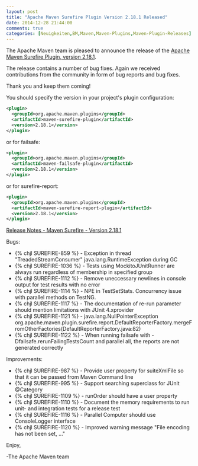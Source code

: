 ```yaml
---
layout: post
title: "Apache Maven Surefire Plugin Version 2.18.1 Released"
date: 2014-12-28 21:44:00
comments: true
categories: [Neuigkeiten,BM,Maven,Maven-Plugins,Maven-Plugin-Releases]
---
```

The Apache Maven team is pleased to announce the release of the 
[Apache Maven Surefire Plugin, version 2.18.1](http://maven.apache.org/plugins/maven-surefire-plugin/).

The release contains a number of bug fixes.
Again we received contributions from the community in form of bug reports
and bug fixes.

Thank you and keep them coming!


You should specify the version in your project's plugin configuration:

``` xml
<plugin>
  <groupId>org.apache.maven.plugins</groupId>
  <artifactId>maven-surefire-plugin</artifactId>
  <version>2.18.1</version>
</plugin>
```

or for failsafe:

``` xml
<plugin>
  <groupId>org.apache.maven.plugins</groupId>
  <artifactId>maven-failsafe-plugin</artifactId>
  <version>2.18.1</version>
</plugin>
```

or for surefire-report:

``` xml
<plugin>
  <groupId>org.apache.maven.plugins</groupId>
  <artifactId>maven-surefire-report-plugin</artifactId>
  <version>2.18.1</version>
</plugin>
```


<!-- more -->

[Release Notes - Maven Surefire - Version 2.18.1](http://jira.codehaus.org/secure/ReleaseNote.jspa?projectId=10541&version=20814)

Bugs:

 * {% chjl SUREFIRE-859 %} - Exception in thread "TreadedStreamConsumer" java.lang.RuntimeException during GC
 * {% chjl SUREFIRE-1036 %} - Tests using MockitoJUnitRunner are always run regardless of membership in specified group
 * {% chjl SUREFIRE-1112 %} - Remove uneccessary newlines in console output for test results with no error
 * {% chjl SUREFIRE-1114 %} - NPE in TestSetStats. Concurrency issue with parallel methods on TestNG.
 * {% chjl SUREFIRE-1117 %} - The documentation of re-run parameter should mention limitations with JUnit 4.xprovider
 * {% chjl SUREFIRE-1121 %} - java.lang.NullPointerException org.apache.maven.plugin.surefire.report.DefaultReporterFactory.mergeFromOtherFactories(DefaultReporterFactory.java:82)
 * {% chjl SUREFIRE-1122 %} - When running failsafe with -Dfailsafe.rerunFailingTestsCount and parallel all, the reports are not
generated correctly

Improvements:

 * {% chjl SUREFIRE-987 %} - Provide user property for suiteXmlFile so that it can be passed from Maven Command line
 * {% chjl SUREFIRE-995 %} - Support searching superclass for JUnit @Category
 * {% chjl SUREFIRE-1109 %} - runOrder should have a user property
 * {% chjl SUREFIRE-1110 %} - Document the memory requirements to run unit- and integration tests for a release test
 * {% chjl SUREFIRE-1116 %} - Parallel Computer should use ConsoleLogger interface
 * {% chjl SUREFIRE-1120 %} - Improved warning message "File encoding has not been set, ..."

Enjoy,

-The Apache Maven team

